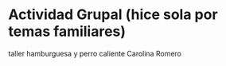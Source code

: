 # Actividad Grupal (hice sola por temas familiares)
taller hamburguesa y perro caliente
Carolina Romero
